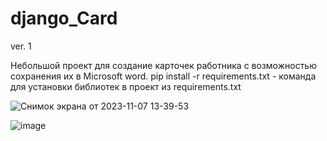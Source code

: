 # django_Card
ver. 1


Небольшой проект для создание карточек работника с возможностью сохранения их в Microsoft word.
pip install -r requirements.txt - команда для установки библиотек в проект из requirements.txt



![Снимок экрана от 2023-11-07 13-39-53](https://github.com/OlegEgoism/django_Card/assets/81327146/6547f1a4-43cd-4107-b6c0-6001f02ed178)

![image](https://github.com/OlegEgoism/django_Card/assets/81327146/a0f2bea9-097c-4af0-aedd-0397559fad37)
